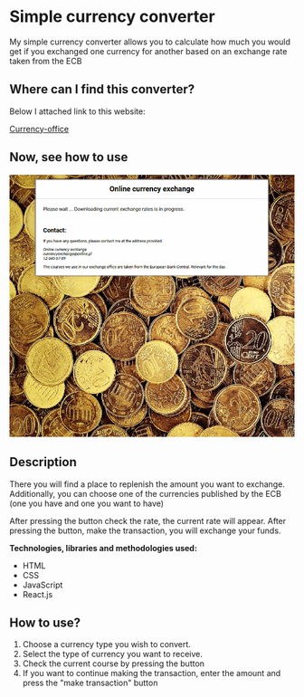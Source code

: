 # Simple currency converter

My simple currency converter allows you to calculate how much you would get if you exchanged one currency for another based on an exchange rate taken from the ECB

## Where can I find this converter?

Below I attached link to this website:

[Currency-office](https://anetaszynal.github.io/currency-office-react/)

## Now, see how to use

![To do List app Demo](instruction.gif)

## Description

There you will find a place to replenish the amount you want to exchange. Additionally, you can choose one of the currencies published by the ECB (one you have and one you want to have)

After pressing the button check the rate, the current rate will appear. After pressing the button, make the transaction, you will exchange your funds.

**Technologies, libraries and methodologies used:**

- HTML
- CSS
- JavaScript
- React.js

## How to use?

1. Choose a currency type you wish to convert.
2. Select the type of currency you want to receive.
3. Check the current course by pressing the button
4. If you want to continue making the transaction, enter the amount and press the "make transaction" button
